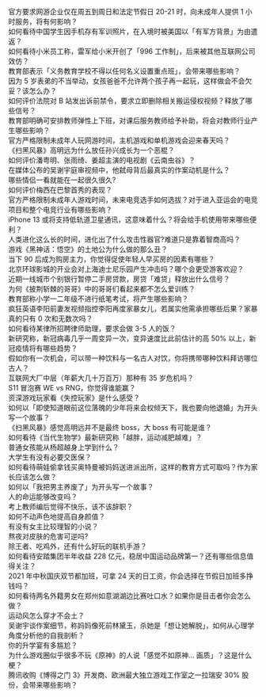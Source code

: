 官方要求网游企业仅在周五到周日和法定节假日 20-21 时，向未成年人提供 1 小时服务，将有何影响？  
如何看待中国学生因手机存有军训照片，在入境时被美国以「有军方背景」为由遣返？  
如何看待小米员工称，雷军给小米开创了「996 工作制」，后来被其他互联网公司效仿？  
教育部表示「义务教育学校不得以任何名义设置重点班」，会带来哪些影响？  
因为 5 岁表弟的不当举动，女孩爸爸不允许两个孩子再一起玩，这样做会不会欠妥？该怎么办？  
如何评价法院对 B 站发出诉前禁令，要求立即删除相关搬运侵权视频？释放了哪些信号？  
教育部明确可安排教师弹性上下班，对课后服务教师给予补助，将会对教师行业产生哪些影响？  
官方严格限制未成年人玩网游时间，主机游戏和单机游戏会迎来春天吗？  
《扫黑风暴》高明远为什么放任孙兴成长为一个恶棍？  
如何评价潘粤明、张雨绮、姜超主演的电视剧《云南虫谷》？  
在媒体公布的吴谢宇庭审视频中，他弑母背后最真实的作案动机是什么？  
哪些情侣一看就能在一起很久很久?  
如何评价梅西在巴黎首秀的表现？  
官方严格限制未成年人游戏时间，未来电竞选手如何选拔？对于进入亚运会的电竞项目和整个电竞行业有哪些影响？  
iPhone 13 或将支持低轨道卫星通讯，这意味着什么？将会给手机使用带来哪些便利？  
人类进化这么长的时间，进化出了什么攻击性器官?难道只是靠着智商高吗？  
游戏《黑神话：悟空》的土地公为什么做的那么丑？  
当下 90 后成为购房主力，你觉得促使年轻人早买房的因素有哪些？  
北京环球影城的开业会对上海迪士尼乐园产生冲击吗？哪个会更受游客欢迎？  
近期一线城市个别银行暂停二手房贷款，房贷「难贷」释放出什么信号？  
为何《披荆斩棘的哥哥》中的哥哥们看起来都不怎么爱训练？  
教育部称小学一二年级不进行纸笔考试，将产生哪些影响？  
疯狂英语李阳前妻发视频指控李阳再度家暴女儿，若属实他需承担哪些后果？家暴真的只有 0 次和无数次吗？  
如何看待某律所招聘律师助理，要求会做 3-5 人的饭？  
新研究称，新冠病毒几乎一周变异一次，变异速度比此前估计的高 50% 以上，新冠疫情将有哪些趋势？  
假如你有一次机会，可以带一种饮料与一名古人对饮，你将携带哪种饮料拜访哪位古人？  
互联网大厂中层（年薪大几十万百万）那种有 35 岁危机吗？  
S11 冒泡赛 WE vs RNG，你觉得谁能赢？  
资深游戏玩家看《失控玩家》是什么感受？  
如何以「即使知道眼前这位落魄的少年将来会权倾天下，我也要向他退婚」为开头写一个故事？  
《扫黑风暴》感觉高明远并不是最终 boss，大 boss 有可能是谁？  
如何看待《当代生物学》最新研究称「越胖，运动减肥越难」？  
普通女孩能从杨超越身上学到什么？  
大学生有没有必要交医保？  
如何看待萌娃偷拿钱买奥特曼被妈妈送进派出所，这样的教育方式可取吗？作为家长应该怎么做？  
如何以「我把男主养废了」为开头写一个故事？  
人的命运能够改变吗？  
考上教师编后觉得不快乐，该不该辞职？  
如何不动声色地提高自身颜值？  
有没有女主比较理智的小说？  
熬夜对皮肤的危害可逆吗?  
除王者、吃鸡外，还有什么好玩的联机手游？  
如何看待安踏集团半年收益 228 亿元，稳居中国运动品牌第一？还有哪些信息值得关注？  
2021 年中秋国庆双节都加班，可拿 24 天的日工资，你会选择在节假日加班多挣钱吗？  
如何看待两名外籍男女在郑州如意湖湖边比赛吐口水？如果你是目击者你会怎么做？  
运动风怎么穿才不会土？  
吴谢宇谈作案细节，称妈妈像死前林黛玉，杀她是「想让她解脱」，如何从心理学角度分析他的自我剖析？  
你的升学宴有多尴尬？  
为什么游戏圈似乎很多不玩《原神》的人说「感觉不如原神... 画质」？这是什么梗？  
腾讯收购《博得之门 3》开发商、欧洲最大独立游戏工作室之一拉瑞安 30% 股份，会带来哪些影响？  
